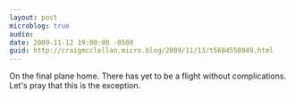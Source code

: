 ```yaml
---
layout: post
microblog: true
audio: 
date: 2009-11-12 19:00:00 -0500
guid: http://craigmcclellan.micro.blog/2009/11/13/t5684550949.html
---
```

On the final plane home. There has yet to be a flight without complications. Let's pray that this is the exception.
